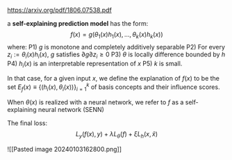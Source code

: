 https://arxiv.org/pdf/1806.07538.pdf

a **self-explaining prediction model** has the form:
$$f (x) = g(\theta_1(x)h_1(x), . . . , \theta_k(x)h_k(x))$$
where:
P1) $g$ is monotone and completely additively separable
P2) For every $z_i := \theta_i(x)h_i(x)$, $g$ satisfies $\partial g\partial z_i \geq 0$
P3) $\theta$ is locally difference bounded by $h$
P4) $h_i(x)$ is an interpretable representation of $x$
P5) $k$ is small.

In that case, for a given input $x$, we define the explanation of $f(x)$ to be the set $E_f(x) ≡\{(h_i(x), \theta_i(x))\}^k_{i=1}$ of basis concepts and their influence scores.

When $\theta(x)$ is realized with a neural network, we refer to $f$ as a self-explaining neural network (SENN)

The final loss:
$$L_y (f (x), y) + λL_θ (f ) + ξL_h(x, \hat{x})$$

![[Pasted image 20240103162800.png]]

